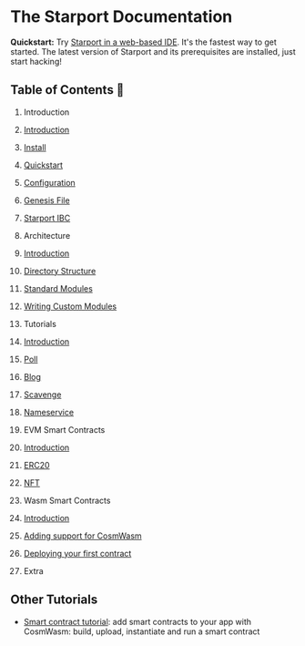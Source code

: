 # The Starport Documentation

**Quickstart:** Try [Starport in a web-based IDE](https://gitpod.io/#https://github.com/tendermint/starport/). It's the fastest way to get started. The latest version of Starport and its prerequisites are installed, just start hacking!

## Table of Contents 🔎

1. Introduction

  1. [Introduction](1%20Introduction/1%20Introduction.md)
  2. [Install](1%20Introduction/2%20Install.md)
  3. [Quickstart](1%20Introduction/3%20Quickstart.md)
  4. [Configuration](1%20Introduction/4%20Configuration.md)
  5. [Genesis File](1%20Introduction/5%20Genesis%20File.md)
  6. [Starport IBC](1%20Introduction/6%20Starport%20IBC.md)

2. Architecture

  1. [Introduction](2%20Architecture/1%20Introduction.md)
  2. [Directory Structure](2%20Architecture/2%20Directory%20Structure.md)
  3. [Standard Modules](2%20Architecture/3%20Standard%20Modules.md)
  4. [Writing Custom Modules](2%20Architecture/4%20Writing%20Custom%20Modules.md)

3. Tutorials

  1. [Introduction](3%20Starport/1%20Introduction.md)
  2. [Poll](https://github.com/cosmos/sdk-tutorials/blob/master/voter/index.md)
  3. [Blog](https://github.com/cosmos/sdk-tutorials/blob/master/blog/tutorial/01-index.md)
  4. [Scavenge](https://github.com/cosmos/sdk-tutorials/blob/master/scavenge/tutorial/01-background.md)
  5. [Nameservice](https://github.com/cosmos/sdk-tutorials/blob/master/nameservice/tutorial/00-intro.md)

4. EVM Smart Contracts

  1. [Introduction](4%20EVM%20smart%20contracts/1%20Introduction.md)
  2. [ERC20](4%20EVM%20smart%20contracts/2%20ERC20.md)
  3. [NFT](4%20EVM%20smart%20contracts/3%20NFT.md)

5. Wasm Smart Contracts

  1. [Introduction](5%20Wasm%20Smart%20Contracts/1%20Introduction.md)
  2. [Adding support for CosmWasm](5%20Wasm%20Smart%20Contracts/2%20Adding%20Support%20for%20CosmWasm.md)
  3. [Deploying your first contract](5%20Wasm%20Smart%20Contracts/3%20Deploying%20your%20first%20contract.md)

6. Extra

## Other Tutorials

- [Smart contract tutorial](https://www.notion.so/Smart-contracts-with-CosmWasm-c6fbcd584b78437a843e738b922dc108): add smart contracts to your app with CosmWasm: build, upload, instantiate and run a smart contract
